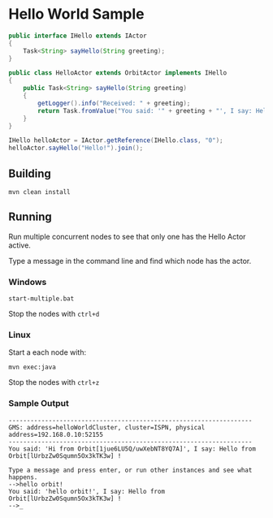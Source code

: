 
Hello World Sample
===================

```java
public interface IHello extends IActor
{
    Task<String> sayHello(String greeting);
}

public class HelloActor extends OrbitActor implements IHello
{
    public Task<String> sayHello(String greeting)
    {
        getLogger().info("Received: " + greeting);
        return Task.fromValue("You said: '" + greeting + "', I say: Hello from " + runtimeIdentity() + " !");
    }
}

IHello helloActor = IActor.getReference(IHello.class, "0");
helloActor.sayHello("Hello!").join();
```


Building
--------
```
mvn clean install
```

Running
-------

Run multiple concurrent nodes to see that only one has
the Hello Actor active.

Type a message in the command line and find which node
has the actor.


### Windows
```
start-multiple.bat
```

Stop the nodes with `ctrl+d`

### Linux
Start a each node with:
```
mvn exec:java
```

Stop the nodes with `ctrl+z`

### Sample Output

```
-------------------------------------------------------------------
GMS: address=helloWorldCluster, cluster=ISPN, physical address=192.168.0.10:52155
-------------------------------------------------------------------
You said: 'Hi from Orbit[1jue6LU5Q/uwXebNT8YQ7A]', I say: Hello from Orbit[lUrbzZw0Squmn5Ox3kTK3w] !

Type a message and press enter, or run other instances and see what happens.
-->hello orbit!
You said: 'hello orbit!', I say: Hello from Orbit[lUrbzZw0Squmn5Ox3kTK3w] !
-->_

```
